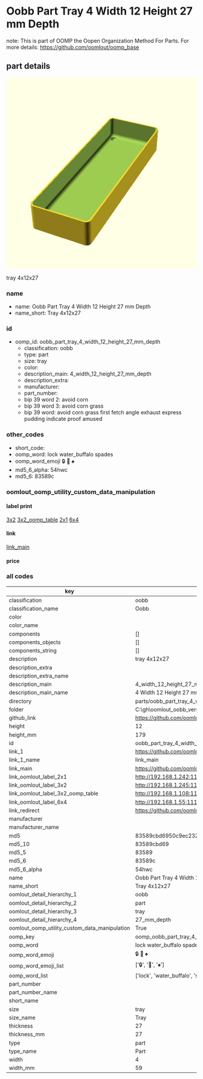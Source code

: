 # Oobb Part Tray 4 Width 12 Height 27 mm Depth  

note: This is part of OOMP the Oopen Organization Method For Parts. For more details: https://github.com/oomlout/oomp_base

##  part details
  

[![](3dpr.png)](3dpr.png)

tray 4x12x27



### name
* name: Oobb Part Tray 4 Width 12 Height 27 mm Depth
* name_short: Tray 4x12x27 
### id
* oomp_id: oobb_part_tray_4_width_12_height_27_mm_depth
  * classification: oobb
  * type: part
  * size: tray
  * color: 
  * description_main: 4_width_12_height_27_mm_depth
  * description_extra: 
  * manufacturer: 
  * part_number: 
  * bip 39 word 2: avoid corn
  * bip 39 word 3: avoid corn grass
  * bip 39 word: avoid corn grass first fetch angle exhaust express pudding indicate proof amused

### other_codes
* short_code: 
* oomp_word: lock water_buffalo spades
* oomp_word_emoji :lock: :water_buffalo: :spades:
* md5_6_alpha: 54hwc
* md5_6: 83589c






### oomlout_oomp_utility_custom_data_manipulation
#### label print
[3x2](http://192.168.1.245:1112/?label=oomp%2054hwc)
[3x2_oomp_table](http://192.168.1.108:1112/?label=oomp%2054hwc)
[2x1](http://192.168.1.242:1112/?label=oomp%2054hwc)
[6x4](http://192.168.1.55:1112/?label=oomp%2054hwc)    

#### link

[link_main](https://github.com/oomlout/oomlout_oobb_version_4_generated_parts/tree/main/navigation_oomp/oobb/part/tray/4_width_12_height_27_mm_depth/part)                              

#### price







### all codes 
| key | value |  
| --- | --- |  
| classification | oobb |  
| classification_name | Oobb |  
| color |  |  
| color_name |  |  
| components | [] |  
| components_objects | [] |  
| components_string | [] |  
| description | tray 4x12x27 |  
| description_extra |  |  
| description_extra_name |  |  
| description_main | 4_width_12_height_27_mm_depth |  
| description_main_name | 4 Width 12 Height 27 mm Depth |  
| directory | parts/oobb_part_tray_4_width_12_height_27_mm_depth |  
| folder | C:\gh\oomlout_oobb_version_4_generated_parts\parts\oobb_part_tray_4_width_12_height_27_mm_depth |  
| github_link | https://github.com/oomlout/oomlout_oomp_part_src/tree/main/parts/oobb_part_tray_4_width_12_height_27_mm_depth |  
| height | 12 |  
| height_mm | 179 |  
| id | oobb_part_tray_4_width_12_height_27_mm_depth |  
| link_1 | https://github.com/oomlout/oomlout_oobb_version_4_generated_parts/tree/main/navigation_oomp/oobb/part/tray/4_width_12_height_27_mm_depth/part |  
| link_1_name | link_main |  
| link_main | https://github.com/oomlout/oomlout_oobb_version_4_generated_parts/tree/main/navigation_oomp/oobb/part/tray/4_width_12_height_27_mm_depth/part |  
| link_oomlout_label_2x1 | http://192.168.1.242:1112/?label=oomp%2054hwc |  
| link_oomlout_label_3x2 | http://192.168.1.245:1112/?label=oomp%2054hwc |  
| link_oomlout_label_3x2_oomp_table | http://192.168.1.108:1112/?label=oomp%2054hwc |  
| link_oomlout_label_6x4 | http://192.168.1.55:1112/?label=oomp%2054hwc |  
| link_redirect | https://github.com/oomlout/oomlout_oobb_version_4_generated_parts/tree/main/parts/oobb_tray_04_12_27 |  
| manufacturer |  |  
| manufacturer_name |  |  
| md5 | 83589cbd6950c9ec232aa576cbcc1880 |  
| md5_10 | 83589cbd69 |  
| md5_5 | 83589 |  
| md5_6 | 83589c |  
| md5_6_alpha | 54hwc |  
| name | Oobb Part Tray 4 Width 12 Height 27 mm Depth |  
| name_short | Tray 4x12x27  |  
| oomlout_detail_hierarchy_1 | oobb |  
| oomlout_detail_hierarchy_2 | part |  
| oomlout_detail_hierarchy_3 | tray |  
| oomlout_detail_hierarchy_4 | 27_mm_depth |  
| oomlout_oomp_utility_custom_data_manipulation | True |  
| oomp_key | oomp_oobb_part_tray_4_width_12_height_27_mm_depth |  
| oomp_word | lock water_buffalo spades |  
| oomp_word_emoji | :lock: :water_buffalo: :spades: |  
| oomp_word_emoji_list | [':lock:', ':water_buffalo:', ':spades:'] |  
| oomp_word_list | ['lock', 'water_buffalo', 'spades'] |  
| part_number |  |  
| part_number_name |  |  
| short_name |  |  
| size | tray |  
| size_name | Tray |  
| thickness | 27 |  
| thickness_mm | 27 |  
| type | part |  
| type_name | Part |  
| width | 4 |  
| width_mm | 59 |  
